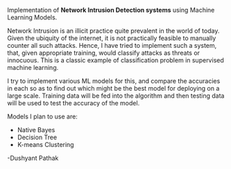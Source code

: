 Implementation of **Network Intrusion Detection systems** using Machine Learning Models.

Network Intrusion is an illicit practice quite prevalent in the world of today. Given the ubiquity of the internet, it is not practically feasible to manually counter all such attacks. Hence, I have tried to implement such a system, that, given appropriate training, would classify attacks as threats or innocuous. This is a classic example of classification problem in supervised machine learning. 

I try to implement various ML models for this, and compare the accuracies in each so as to find out which might be the best model for deploying on a large scale. Training data will be fed into the algorithm and then testing data will be used to test the accuracy of the model. 

Models I plan to use are:
* Native Bayes
* Decision Tree
* K-means Clustering

-Dushyant Pathak
